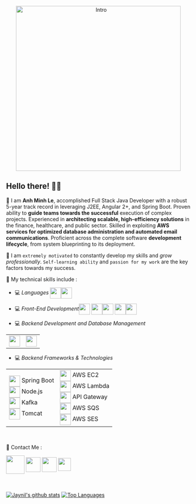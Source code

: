 
<p align="center"><img width="450" height="450" src="https://user-images.githubusercontent.com/37564253/101704526-9236fc00-3a4a-11eb-8744-a212ec58e037.jpg" alt="Intro" /></p>
 


## Hello there! 👋🏻

📌 I am **Anh Minh Le**, accomplished Full Stack Java Developer with a robust 5-year track record in leveraging J2EE, Angular 2+, and Spring Boot. Proven ability to **guide teams towards the successful** execution of complex projects. Experienced in **architecting scalable, high-efficiency solutions** in the finance, healthcare, and public sector. Skilled in exploiting **AWS services for optimized database administration and automated email communications**. Proficient across the complete software **development lifecycle**, from system blueprinting to its deployment.

📌 I am `extremely motivated` to constantly develop my skills and *grow professionally*. `Self-learning ability` and `passion for my work` are the key factors towards my success.


📌 My technical skills include :

 <!-- - 💻 *Languages* (**`Java, Python)-->
 - 💻 *Languages*   <img align="center" height="30" src="https://img.icons8.com/color/144/000000/java-coffee-cup-logo.png"/><img align="center" height="30" src="https://img.icons8.com/color/144/000000/python.png"/> 

 - 💻 *Front-End Development*<img align="center" height="30" src="https://img.icons8.com/color/144/000000/html-5.png"/> <img align="center" height="30" src="https://img.icons8.com/color/144/000000/css3.png"/><img align="center" height="30" src="https://img.icons8.com/color/144/000000/javascript.png"/> <img align="center" height="30" src="https://img.icons8.com/color/144/000000/typescript.png"/><img align="center" height="30" src="https://img.icons8.com/ultraviolet/480/000000/react.png"/> 

 - 💻 *Backend Development and Database Management*
<table>
  <tr>
    <!-- First Column for General Technologies -->
    <td>
<img align="center" height="30" src="https://img.icons8.com/color/144/000000/firebase.png"/>
    </td>
   <td>
    <img align="center" height="30" src="https://img.icons8.com/ios-filled/100/000000/mysql-logo.png"/> 
   </td>
  </tr>
</table>
   


- 💻 *Backend Frameworks & Technologies*
  
<table>
  <tr>
    <!-- First Column for General Technologies -->
    <td>
      <img align="center" height="30" src="https://img.icons8.com/color/48/000000/spring-logo.png"/> Spring Boot<br>
      <img align="center" height="30" src="https://img.icons8.com/color/48/000000/nodejs.png"/> Node.js<br>
      <img align="center" height="30" src="https://cdn.icon-icons.com/icons2/2699/PNG/512/apache_kafka_vertical_logo_icon_169585.png"/> Kafka<br>
      <img align="center" height="30" src="https://img.icons8.com/color/48/000000/tomcat.png"/> Tomcat
    </td>
    <!-- Second Column for AWS Services -->
    <td>
      <img align="center" height="30" src="https://miro.medium.com/v2/resize:fit:360/1*h78te1Nr-bUgqCtmFylC_g.png"/> AWS EC2<br>
      <img align="center" height="30" src="https://www.gliffy.com/sites/default/files/image/2020-06/AWS-Lambda_Lambda-Function_dark-bg_0.png"/> AWS Lambda<br>
      <img align="center" height="30" src="https://static-00.iconduck.com/assets.00/aws-api-gateway-icon-423x512-70e4i3mi.png"/> API Gateway<br>
      <img align="center" height="30" src="https://static-00.iconduck.com/assets.00/aws-sqs-simple-queue-service-icon-424x512-lkqfmttm.png"/> AWS SQS<br>
      <img align="center" height="30" src="https://static-00.iconduck.com/assets.00/aws-ses-simple-email-service-icon-1756x2048-8d11fkye.png"/> AWS SES
    </td>
  </tr>
</table>
<br/>

📌 Contact Me :
<!--https://img.shields.io/badge/leetcode-%2300e600.svg?&style=for-the-badge&logo=leetcode&logoColor=black"-->
[<img align="center" height="50" src="https://img.icons8.com/fluent/144/000000/resume-website.png"/>](https://github.com/minhbac333studyus)
[<img align="center" height="40" src="https://img.icons8.com/color/144/000000/linkedin.png"/>](https://www.linkedin.com/in/anh-minh-le-20b85419a/)
[<img align="center" height="40" src="https://img.icons8.com/fluent/144/000000/facebook-new.png"/>](https://www.facebook.com/profile.php?id=100038019172874)
[<img align="center" height="35" src="https://bit.ly/jaynil_leetcode_logo"/>](https://leetcode.com/minhbac333studyus/)
<br/><br/><br/>


<a href="https://github-readme-stats.vercel.app/api?username=minhbac333studyus&show_icons=true&count_private=true&theme=tokyonight"><img align="center" src="https://github-readme-stats.vercel.app/api?username=minhbac333studyus&show_icons=true&count_private=true&include_all_commits=true&line_height=21&cache_seconds=1800&theme=tokyonight" alt="Jaynil's github stats" /></a>
<a href="https://github.com/minhbac333studyus?tab=repositories"><img align="center" src="https://github-readme-stats.vercel.app/api/top-langs/?username=minhbac333studyus&theme=tokyonight&layout=compact" alt="Top Languages"/></a>

